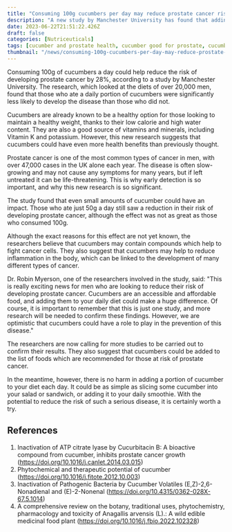 ```yaml
---
title: "Consuming 100g cucumbers per day may reduce prostate cancer risk by 28%"
description: "A new study by Manchester University has found that adding 100g of cucumbers to your diet each day could reduce the risk of developing prostate cancer by 28%."
date: 2023-06-22T21:51:22.426Z
draft: false
categories: [Nutriceuticals]
tags: [cucumber and prostate health, cucumber good for prostate, cucumber prostate, cucumbers and cancer, cucumber anti inflammatory]
thumbnail: "/news/consuming-100g-cucumbers-per-day-may-reduce-prostate-cancer-risk-by-28/thumb.png"
---
```


Consuming 100g of cucumbers a day could help reduce the risk of developing prostate cancer by 28%, according to a study by Manchester University. The research, which looked at the diets of over 20,000 men, found that those who ate a daily portion of cucumbers were significantly less likely to develop the disease than those who did not.

Cucumbers are already known to be a healthy option for those looking to maintain a healthy weight, thanks to their low calorie and high water content. They are also a good source of vitamins and minerals, including Vitamin K and potassium. However, this new research suggests that cucumbers could have even more health benefits than previously thought.

Prostate cancer is one of the most common types of cancer in men, with over 47,000 cases in the UK alone each year. The disease is often slow-growing and may not cause any symptoms for many years, but if left untreated it can be life-threatening. This is why early detection is so important, and why this new research is so significant.

The study found that even small amounts of cucumber could have an impact. Those who ate just 50g a day still saw a reduction in their risk of developing prostate cancer, although the effect was not as great as those who consumed 100g.

Although the exact reasons for this effect are not yet known, the researchers believe that cucumbers may contain compounds which help to fight cancer cells. They also suggest that cucumbers may help to reduce inflammation in the body, which can be linked to the development of many different types of cancer.

Dr. Robin Myerson, one of the researchers involved in the study, said: "This is really exciting news for men who are looking to reduce their risk of developing prostate cancer. Cucumbers are an accessible and affordable food, and adding them to your daily diet could make a huge difference. Of course, it is important to remember that this is just one study, and more research will be needed to confirm these findings. However, we are optimistic that cucumbers could have a role to play in the prevention of this disease." 

The researchers are now calling for more studies to be carried out to confirm their results. They also suggest that cucumbers could be added to the list of foods which are recommended for those at risk of prostate cancer.

In the meantime, however, there is no harm in adding a portion of cucumber to your diet each day. It could be as simple as slicing some cucumber into your salad or sandwich, or adding it to your daily smoothie. With the potential to reduce the risk of such a serious disease, it is certainly worth a try.

## References

1. Inactivation of ATP citrate lyase by Cucurbitacin B: A bioactive compound from cucumber, inhibits prostate cancer growth (https://doi.org/10.1016/j.canlet.2014.03.015)
2. Phytochemical and therapeutic potential of cucumber (https://doi.org/10.1016/j.fitote.2012.10.003)
3. Inactivation of Pathogenic Bacteria by Cucumber Volatiles (E,Z)-2,6-Nonadienal and (E)-2-Nonenal (https://doi.org/10.4315/0362-028X-67.5.1014)
4. A comprehensive review on the botany, traditional uses, phytochemistry, pharmacology and toxicity of Anagallis arvensis (L).: A wild edible medicinal food plant (https://doi.org/10.1016/j.fbio.2022.102328)


